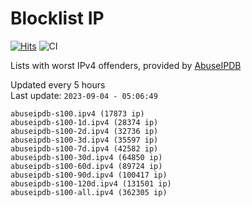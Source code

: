 # Blocklist IP

[![Hits](https://hits.seeyoufarm.com/api/count/incr/badge.svg?url=https%3A%2F%2Fgithub.com%2Fborestad%2Fblocklist-ip%2F&count_bg=%2379C83D&title_bg=%23555555&icon=&icon_color=%23E7E7E7&title=hits&edge_flat=false)](https://hits.seeyoufarm.com)  ![CI](https://img.shields.io/github/workflow/status/borestad/blocklist-ip/CI?style=flat-square)

Lists with worst IPv4 offenders, provided by [AbuseIPDB](https://www.abuseipdb.com/)

<!-- FOOTER-PLACEHOLDER -->
Updated every 5 hours<br>
Last update: `2023-09-04 - 05:06:49`
```
abuseipdb-s100.ipv4 (17873 ip)
abuseipdb-s100-1d.ipv4 (28374 ip)
abuseipdb-s100-2d.ipv4 (32736 ip)
abuseipdb-s100-3d.ipv4 (35597 ip)
abuseipdb-s100-7d.ipv4 (42582 ip)
abuseipdb-s100-30d.ipv4 (64850 ip)
abuseipdb-s100-60d.ipv4 (89724 ip)
abuseipdb-s100-90d.ipv4 (100417 ip)
abuseipdb-s100-120d.ipv4 (131501 ip)
abuseipdb-s100-all.ipv4 (362305 ip)
```
